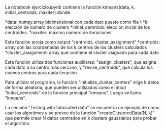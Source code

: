 La notebook ejercicio.ipynb contiene la función kmeans(data, k, initial_centroids, maxiter) donde

  *data: numpy.array bidimensional con cada dato puesto como fila \\
  *k: elección de número de clusters
  *initial_centroids: elección inicial de los centroides.
  *maxiter: máximo número de iteraciones
  
Esta función arroja como output "centroids, cluster_assignment"
  *centroids: array con las coordenadas de los k centros de los clusters calculados
  *cluster_assignment: array que contiene el cluster asignado para cada dato


Esta función utiliza dos funciones auxiliares: "assign_clusters", que asigna cada dato a su centro más cercano, y "revise_centroids", que calcula los nuevos centros para cada iteración. 

Para utilizar el programa, la funcion "initialize_cluster_centers" elige k datos de forma aleatoria, que pueden ser utilizados como el input "initial_centroids" de la función principal "kmeans". Luego se llama "kmeans". 

La sección "Testing with fabricated data" se encuentra un ejemplo de cómo usar los algoritmos y se provee de la función "createClusteredData(N, k)" que permite crear N datos centrados en k clusters gaussianos para probar el algoritmo.



